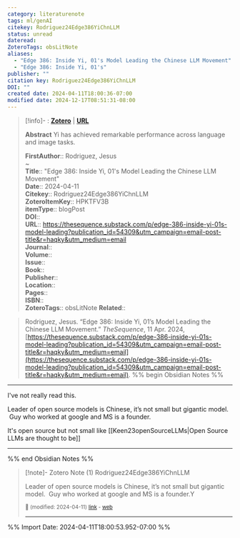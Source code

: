 ```yaml
---
category: literaturenote
tags: ml/genAI
citekey: Rodriguez24Edge386YiChnLLM
status: unread
dateread: 
ZoteroTags: obsLitNote
aliases:
  - "Edge 386: Inside Yi, 01's Model Leading the Chinese LLM Movement"
  - "Edge 386: Inside Yi, 01's"
publisher: ""
citation key: Rodriguez24Edge386YiChnLLM
DOI: ""
created date: 2024-04-11T18:00:36-07:00
modified date: 2024-12-17T08:51:31-08:00
---
```


> [!info]- : [**Zotero**](zotero://select/library/items/HPKTFV3B)   | [**URL**](https://thesequence.substack.com/p/edge-386-inside-yi-01s-model-leading?publication_id=54309&utm_campaign=email-post-title&r=haqky&utm_medium=email)
>
> 
> **Abstract**
> Yi has achieved remarkable performance across language and image tasks.
> 
> 
> **FirstAuthor**:: Rodriguez, Jesus  
~    
> **Title**:: "Edge 386: Inside Yi, 01's Model Leading the Chinese LLM Movement"  
> **Date**:: 2024-04-11  
> **Citekey**:: Rodriguez24Edge386YiChnLLM  
> **ZoteroItemKey**:: HPKTFV3B  
> **itemType**:: blogPost  
> **DOI**::   
> **URL**:: https://thesequence.substack.com/p/edge-386-inside-yi-01s-model-leading?publication_id=54309&utm_campaign=email-post-title&r=haqky&utm_medium=email  
> **Journal**::   
> **Volume**::   
> **Issue**::   
> **Book**::   
> **Publisher**::   
> **Location**::    
> **Pages**::   
> **ISBN**::   
> **ZoteroTags**:: obsLitNote
>**Related**:: 

> Rodriguez, Jesus. “Edge 386: Inside Yi, 01’s Model Leading the Chinese LLM Movement.” _TheSequence_, 11 Apr. 2024, [https://thesequence.substack.com/p/edge-386-inside-yi-01s-model-leading?publication_id=54309&utm_campaign=email-post-title&r=haqky&utm_medium=email](https://thesequence.substack.com/p/edge-386-inside-yi-01s-model-leading?publication_id=54309&utm_campaign=email-post-title&r=haqky&utm_medium=email).
%% begin Obsidian Notes %%
___
I've not really read this.

Leader of open source models is Chinese, it’s not small but gigantic model.  Guy who worked at google and MS is a founder.

It's open source but not small like [[Keen23openSourceLLMs|Open Source LLMs are thought to be]]
___
%% end Obsidian Notes %%

> [!note]- Zotero Note (1)
> Rodriguez24Edge386YiChnLLM
> 
> Leader of open source models is Chinese, it’s not small but gigantic model.  Guy who worked at google and MS is a founder.Y
> 
> <small>📝️ (modified: 2024-04-11) [link](zotero://select/library/items/6Q58UQMA) - [web](http://zotero.org/users/60638/items/6Q58UQMA)</small>
>  
> ---




%% Import Date: 2024-04-11T18:00:53.952-07:00 %%

